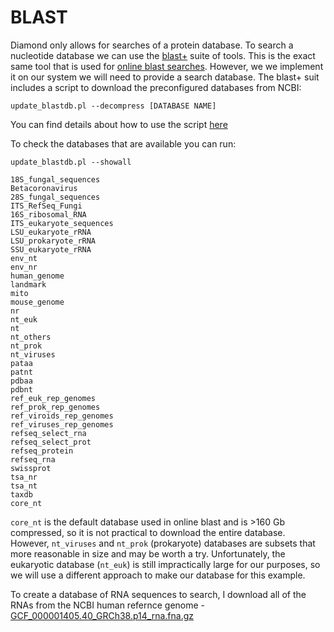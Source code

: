 # BLAST

Diamond only allows for searches of a protein database. To search a nucleotide database we can use the [blast+](https://blast.ncbi.nlm.nih.gov/doc/blast-help/downloadblastdata.html) suite of tools. This is the exact same tool that is used for [online blast searches](https://blast.ncbi.nlm.nih.gov/Blast.cgi). However, we we implement it on our system we will need to provide a search database. The blast+ suit includes a script to download the preconfigured databases from NCBI: 

```
update_blastdb.pl --decompress [DATABASE NAME]
```
You can find details about how to use the script [here](https://www.ncbi.nlm.nih.gov/books/NBK569850/)

To check the databases that are available you can run: 
```
update_blastdb.pl --showall

18S_fungal_sequences
Betacoronavirus
28S_fungal_sequences
ITS_RefSeq_Fungi
16S_ribosomal_RNA
ITS_eukaryote_sequences
LSU_eukaryote_rRNA
LSU_prokaryote_rRNA
SSU_eukaryote_rRNA
env_nt
env_nr
human_genome
landmark
mito
mouse_genome
nr
nt_euk
nt
nt_others
nt_prok
nt_viruses
pataa
patnt
pdbaa
pdbnt
ref_euk_rep_genomes
ref_prok_rep_genomes
ref_viroids_rep_genomes
ref_viruses_rep_genomes
refseq_select_rna
refseq_select_prot
refseq_protein
refseq_rna
swissprot
tsa_nr
tsa_nt
taxdb
core_nt
```

`core_nt` is the default database used in online blast and is >160 Gb compressed, so it is not practical to download the entire database. However, `nt_viruses` and `nt_prok` (prokaryote) databases are subsets that more reasonable in size and may be worth a try. Unfortunately, the eukaryotic database (`nt_euk`) is still impractically large for our purposes, so we will use a different approach to make our database for this example. 

To create a database of RNA sequences to search, I download all of the RNAs from the NCBI human refernce genome - [GCF_000001405.40_GRCh38.p14_rna.fna.gz](https://ftp.ncbi.nlm.nih.gov/genomes/all/GCF/000/001/405/GCF_000001405.40_GRCh38.p14/GCF_000001405.40_GRCh38.p14_rna.fna.gz)

